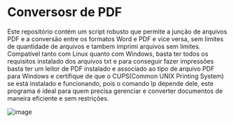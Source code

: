 # Conversosr de PDF

Este repositório contém um script robusto que permite a junção de arquivos PDF e a conversão entre os formatos Word e PDF e vice versa, sem limites de quantidade de arquivos e tambem imprimi arquivos sem limites. Compatível tanto com Linux quanto com Windows, basta ter todos os requisitos instalado dos arquivos txt e para conseguir fazer impressões basta ter um leitor de PDF instalado e associado ao tipo de arquivo PDF para Windows e certifique de que o CUPS(Common UNIX Printing System) se está instalado e funcionando, pois o comando lp depende dele, este programa é ideal para quem precisa gerenciar e converter documentos de maneira eficiente e sem restrições.


![image](https://github.com/handlersyss/Mega_PDF/assets/169811777/62fb8aca-f8d3-4d16-aa33-9637874cb015)

